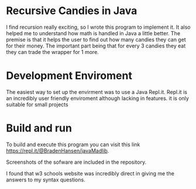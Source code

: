 # Recursive Candies in Java
I find recursion really exciting, so I wrote this program to implement it. It also helped me to understand how math is handled in Java a little better.
The premise is that it helps the user to find out how many candies they can get for their money. The important part being that for every 3 candies they eat they can trade the wrapper for 1 more.

# Development Enviroment
The easiest way to set up the envirment was to use a Java Repl.it.
Repl.it is an incredibly user friendly enviroment although lacking in features. it is only suitable for small projects

# Build and run
To build and execute this program you can visit this link https://repl.it/@BradenHansen/javaMadlib.

Screenshots of the sofware are included in the repository.

I found that w3 schools website was incredibly direct in giving me the answers to my syntax questions.
